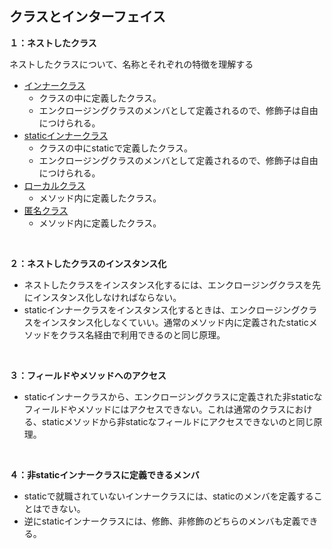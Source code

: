 ## クラスとインターフェイス

**１：ネストしたクラス**

ネストしたクラスについて、名称とそれぞれの特徴を理解する

- [インナークラス](インナークラス.md)
  - クラスの中に定義したクラス。
  - エンクロージングクラスのメンバとして定義されるので、修飾子は自由につけられる。
- [staticインナークラス](staticインナークラス.md)
  - クラスの中にstaticで定義したクラス。
  - エンクロージングクラスのメンバとして定義されるので、修飾子は自由につけられる。
- [ローカルクラス](ローカルクラス.md)
  - メソッド内に定義したクラス。
- [匿名クラス](匿名クラス.md)
  - メソッド内に定義したクラス。

<br>

**２：ネストしたクラスのインスタンス化**

- ネストしたクラスをインスタンス化するには、エンクロージングクラスを先にインスタンス化しなければならない。
- staticインナークラスをインスタンス化するときは、エンクロージングクラスをインスタンス化しなくていい。通常のメソッド内に定義されたstaticメソッドをクラス名経由で利用できるのと同じ原理。

<br>

**３：フィールドやメソッドへのアクセス**

- staticインナークラスから、エンクロージングクラスに定義された非staticなフィールドやメソッドにはアクセスできない。これは通常のクラスにおける、staticメソッドから非staticなフィールドにアクセスできないのと同じ原理。

<br>

**４：非staticインナークラスに定義できるメンバ**

- staticで就職されていないインナークラスには、staticのメンバを定義することはできない。
- 逆にstaticインナークラスには、修飾、非修飾のどちらのメンバも定義できる。





